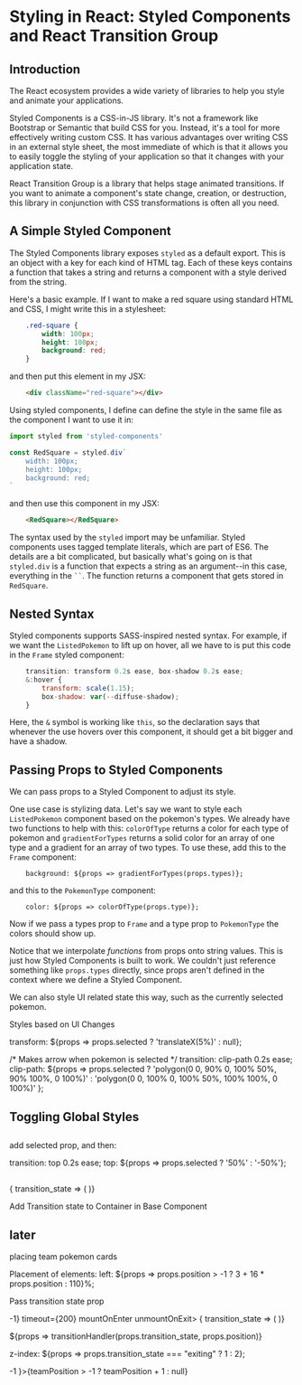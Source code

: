 
# Styling in React: Styled Components and React Transition Group

## Introduction

The React ecosystem provides a wide variety of libraries to help you style and animate your applications.

Styled Components is a CSS-in-JS library. It's not a framework like Bootstrap or Semantic that build CSS for you. Instead, it's a tool for more effectively writing custom CSS. It has various advantages over writing CSS in an external style sheet, the most immediate of which is that it allows you to easily toggle the styling of your application so that it changes with your application state.

React Transition Group is a library that helps stage animated transitions. If you want to animate a component's state change, creation, or destruction, this library in conjunction with CSS transformations is often all you need.


## A Simple Styled Component

The Styled Components library exposes `styled` as a default export. This is an object with a key for each kind of HTML tag. Each of these keys contains a function that takes a string and returns a component with a style derived from the string.

Here's a basic example. If I want to make a red square using standard HTML and CSS, I might write this in a stylesheet:

```css
    .red-square {
        width: 100px;
        height: 100px;
        background: red;
    }
```

and then put this element in my JSX:

```html
    <div className="red-square"></div>
```

Using styled components, I define can define the style in the same file as the component I want to use it in:

```javascript
import styled from 'styled-components'

const RedSquare = styled.div`
    width: 100px;
    height: 100px;
    background: red;
`
```

and then use this component in my JSX:

```html
    <RedSquare></RedSquare>
```

The syntax used by the ```styled``` import may be unfamiliar. Styled components uses tagged template literals, which are part of ES6. The details are a bit complicated, but basically what's going on is that ```styled.div``` is a function that expects a string as an argument--in this case, everything in the ``` `` ```. The function returns a component that gets stored in ```RedSquare```.


## Nested Syntax

Styled components supports SASS-inspired nested syntax. For example, if we want the ```ListedPokemon``` to lift up on hover, all we have to is put this code in the ```Frame``` styled component:

```javascript
    transition: transform 0.2s ease, box-shadow 0.2s ease;
    &:hover {
        transform: scale(1.15);
        box-shadow: var(--diffuse-shadow);
    }
```

Here, the ```&``` symbol is working like ```this```, so the declaration says that whenever the use hovers over this component, it should get a bit bigger and have a shadow.


## Passing Props to Styled Components

We can pass props to a Styled Component to adjust its style.

One use case is stylizing data. Let's say we want to style each ```ListedPokemon``` component based on the pokemon's types. We already have two functions to help with this: ```colorOfType``` returns a color for each type of pokemon and ```gradientForTypes``` returns a solid color for an array of one type and a gradient for an array of two types. To use these, add this to the ```Frame``` component:

```
    background: ${props => gradientForTypes(props.types)};
```

and this to the ```PokemonType``` component:

```
    color: ${props => colorOfType(props.type)};
```

Now if we pass a types prop to ```Frame``` and a type prop to ```PokemonType``` the colors should show up.

Notice that we interpolate *functions* from props onto string values. This is just how Styled Components is built to work. We couldn't just reference something like ```props.types``` directly, since props aren't defined in the context where we define a Styled Component.

We can also style UI related state this way, such as the currently selected pokemon. 



Styles based on UI Changes

transform: ${props => props.selected ? 'translateX(5%)' : null};



 /* Makes arrow when pokemon is selected */
transition: clip-path 0.2s ease;
clip-path: ${props => props.selected ?
        'polygon(0 0, 90% 0, 100% 50%, 90% 100%, 0 100%)' :
        'polygon(0 0, 100% 0, 100% 50%, 100% 100%, 0 100%)'
    };




## Toggling Global Styles




## 

add selected prop, and then: 

transition: top 0.2s ease;
top: ${props => props.selected ? '50%' : '-50%'};




## 

<Transition in={selected} timeout={100} mountOnEnter unmountOnExit >
    { transition_state => (
        <BaseComponent>
    )}
</Transition>

Add Transition state to Container in Base Component












## later

placing team pokemon cards


Placement of elements:
left: ${props => props.position > -1 ? 3 + 16 * props.position : 110}%;


Pass transition state prop

 <Transition in={position > -1} timeout={200} mountOnEnter unmountOnExit>
    { transition_state => (
        <BaseComponent>
    )}
</Transition>

${props => transitionHandler(props.transition_state, props.position)}

z-index: ${props => props.transition_state === "exiting" ? 1 : 2};




<TeamNumber onTeam={teamPosition > -1 }>{teamPosition > -1 ? teamPosition + 1 : null}</TeamNumber>
   
